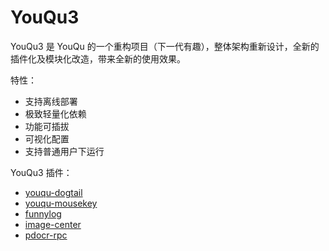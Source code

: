 # YouQu3

YouQu3 是 YouQu 的一个重构项目（下一代有趣），整体架构重新设计，全新的插件化及模块化改造，带来全新的使用效果。

特性：

- 支持离线部署
- 极致轻量化依赖
- 功能可插拔
- 可视化配置
- 支持普通用户下运行

YouQu3 插件：

- [youqu-dogtail](https://github.com/funny-dream/youqu-dogtail)
- [youqu-mousekey](https://github.com/funny-dream/youqu-mousekey)
- [funnylog](https://linuxdeepin.github.io/funnylog/)
- [image-center](https://linuxdeepin.github.io/image-center/)
- [pdocr-rpc](https://linuxdeepin.github.io/pdocr-rpc/)
